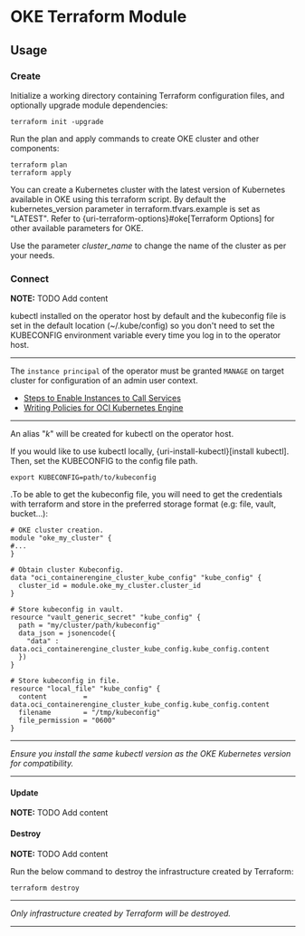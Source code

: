 # OKE Terraform Module

## Usage

### Create

Initialize a working directory containing Terraform configuration files, and optionally upgrade module dependencies:
```
terraform init -upgrade
```

Run the plan and apply commands to create OKE cluster and other components:
```
terraform plan
terraform apply
```

You can create a Kubernetes cluster with the latest version of Kubernetes available in OKE using this terraform script. By default the kubernetes_version parameter in terraform.tfvars.example is set as "LATEST". Refer to {uri-terraform-options}#oke[Terraform Options] for other available parameters for OKE.

Use the parameter *cluster_name* to change the name of the cluster as per your needs.

### Connect

**NOTE:** TODO Add content

kubectl installed on the operator host by default and the kubeconfig file is set in the default location (~/.kube/config) so you don't need to set the KUBECONFIG environment variable every time you log in to the operator host. 

****
The `instance principal` of the operator must be granted `MANAGE` on target cluster for configuration of an admin user context.
* [Steps to Enable Instances to Call Services](https://docs.oracle.com/en-us/iaas/Content/Identity/Tasks/callingservicesfrominstances.htm#setup)
* [Writing Policies for OCI Kubernetes Engine](https://docs.oracle.com/en-us/iaas/Content/Identity/Reference/contengpolicyreference.htm)
****

An alias "*k*" will be created for kubectl on the operator host. 

If you would like to use kubectl locally, {uri-install-kubectl}[install kubectl]. Then, set the KUBECONFIG to the config file path.

```
export KUBECONFIG=path/to/kubeconfig
```

.To be able to get the kubeconfig file, you will need to get the credentials with terraform and store in the preferred storage format (e.g: file, vault, bucket...):
```
# OKE cluster creation.
module "oke_my_cluster" {
#...
}

# Obtain cluster Kubeconfig.
data "oci_containerengine_cluster_kube_config" "kube_config" {
  cluster_id = module.oke_my_cluster.cluster_id
}

# Store kubeconfig in vault.
resource "vault_generic_secret" "kube_config" {
  path = "my/cluster/path/kubeconfig"
  data_json = jsonencode({
    "data" : data.oci_containerengine_cluster_kube_config.kube_config.content
  })
}

# Store kubeconfig in file.
resource "local_file" "kube_config" {
  content         = data.oci_containerengine_cluster_kube_config.kube_config.content
  filename        = "/tmp/kubeconfig"
  file_permission = "0600"
}
```

****
*Ensure you install the same kubectl version as the OKE Kubernetes version for compatibility.*
****

#### Update

**NOTE:** TODO Add content

#### Destroy

**NOTE:** TODO Add content

Run the below command to destroy the infrastructure created by Terraform:

```
terraform destroy
```

****
*Only infrastructure created by Terraform will be destroyed.*
****
